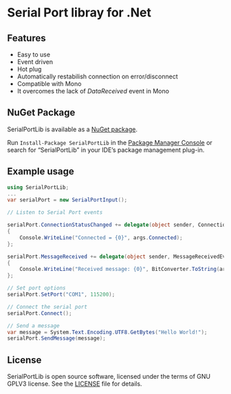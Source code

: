 ﻿# Serial Port libray for .Net

## Features

- Easy to use
- Event driven
- Hot plug
- Automatically restabilish connection on error/disconnect
- Compatible with Mono
- It overcomes the lack of *DataReceived* event in Mono

## NuGet Package

SerialPortLib  is available as a [NuGet package](https://www.nuget.org/packages/SerialPortLib).

Run `Install-Package SerialPortLib` in the [Package Manager Console](http://docs.nuget.org/docs/start-here/using-the-package-manager-console) or search for “SerialPortLib” in your IDE’s package management plug-in.

## Example usage

```csharp
using SerialPortLib;
...
var serialPort = new SerialPortInput();

// Listen to Serial Port events

serialPort.ConnectionStatusChanged += delegate(object sender, ConnectionStatusChangedEventArgs args) 
{
    Console.WriteLine("Connected = {0}", args.Connected);
};

serialPort.MessageReceived += delegate(object sender, MessageReceivedEventArgs args)
{
    Console.WriteLine("Received message: {0}", BitConverter.ToString(args.Data));
};

// Set port options
serialPort.SetPort("COM1", 115200);

// Connect the serial port
serialPort.Connect();

// Send a message
var message = System.Text.Encoding.UTF8.GetBytes("Hello World!");
serialPort.SendMessage(message);
```

## License

SerialPortLib is open source software, licensed under the terms of GNU GPLV3 license. See the [LICENSE](LICENSE) file for details.
